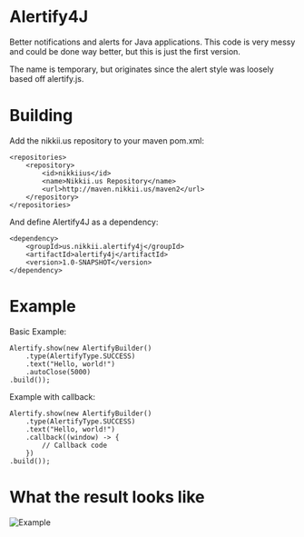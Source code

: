 Alertify4J
=======

Better notifications and alerts for Java applications. This code is very messy and could be done way better, but this is just the first version.

The name is temporary, but originates since the alert style was loosely based off alertify.js.

Building
========

Add the nikkii.us repository to your maven pom.xml:

	<repositories>
        <repository>
            <id>nikkiius</id>
            <name>Nikkii.us Repository</name>
            <url>http://maven.nikkii.us/maven2</url>
        </repository>
    </repositories>
    
And define Alertify4J as a dependency:

	<dependency>
        <groupId>us.nikkii.alertify4j</groupId>
        <artifactId>alertify4j</artifactId>
        <version>1.0-SNAPSHOT</version>
    </dependency>

Example
========

Basic Example:

	Alertify.show(new AlertifyBuilder()
		.type(AlertifyType.SUCCESS)
		.text("Hello, world!")
		.autoClose(5000)
	.build());

Example with callback:

	Alertify.show(new AlertifyBuilder()
		.type(AlertifyType.SUCCESS)
		.text("Hello, world!")
		.callback((window) -> {
			// Callback code
		})
	.build());

What the result looks like
========
![Example](http://i.imgur.com/TM5PjL6.png)